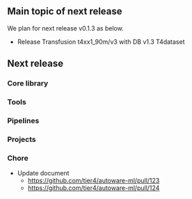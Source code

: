 ## Main topic of next release

We plan for next release v0.1.3 as below.

- Release Transfusion t4xx1_90m/v3 with DB v1.3 T4dataset

## Next release
### Core library

### Tools

### Pipelines

### Projects

### Chore

- Update document
  - <https://github.com/tier4/autoware-ml/pull/123>
  - <https://github.com/tier4/autoware-ml/pull/124>